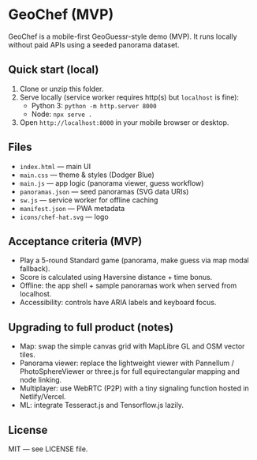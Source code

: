# GeoChef (MVP)

GeoChef is a mobile-first GeoGuessr-style demo (MVP). It runs locally without paid APIs using a seeded panorama dataset.

## Quick start (local)
1. Clone or unzip this folder.
2. Serve locally (service worker requires http(s) but `localhost` is fine):
   - Python 3: `python -m http.server 8000`
   - Node: `npx serve .`
3. Open `http://localhost:8000` in your mobile browser or desktop.

## Files
- `index.html` — main UI
- `main.css` — theme & styles (Dodger Blue)
- `main.js` — app logic (panorama viewer, guess workflow)
- `panoramas.json` — seed panoramas (SVG data URIs)
- `sw.js` — service worker for offline caching
- `manifest.json` — PWA metadata
- `icons/chef-hat.svg` — logo

## Acceptance criteria (MVP)
- Play a 5-round Standard game (panorama, make guess via map modal fallback).
- Score is calculated using Haversine distance + time bonus.
- Offline: the app shell + sample panoramas work when served from localhost.
- Accessibility: controls have ARIA labels and keyboard focus.

## Upgrading to full product (notes)
- Map: swap the simple canvas grid with MapLibre GL and OSM vector tiles.
- Panorama viewer: replace the lightweight viewer with Pannellum / PhotoSphereViewer or three.js for full equirectangular mapping and node linking.
- Multiplayer: use WebRTC (P2P) with a tiny signaling function hosted in Netlify/Vercel.
- ML: integrate Tesseract.js and Tensorflow.js lazily.

## License
MIT — see LICENSE file.

